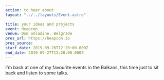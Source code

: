 ```yaml
---
action: to hear about
layout: "../../layouts/Event.astro"

title: your ideas and projects
event: Heapcon
venue: Dom omladine, Belgrade
pres_url: https://heapcon.io
pres_source:
start_date: 2019-09-26T12:20:00.000Z
end_date: 2019-09-27T12:20:00.000Z
---
```


I'm back at one of my favourite events in the Balkans, this time just to sit back and listen to some talks.
